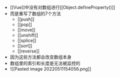 - [[Vue]]中没有对数组进行[[Object.defineProperty()]]
- 而是重写了数组的7个方法
	- [[push]]
	- [[pop]]
	- [[move]]
	- [[unshift]]
	- [[splice]]
	- [[sort]]
	- [[reverse]]
- 因为这些方法都会改变数组本身
- 数组里的索引和长度是无法被监控的
- ![[Pasted image 20220511154056.png]]